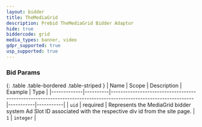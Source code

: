 ```yaml
---
layout: bidder
title: TheMediaGrid
description: Prebid TheMediaGrid Bidder Adaptor
hide: true
biddercode: grid
media_types: banner, video
gdpr_supported: true
usp_supported: true
---
```



### Bid Params

{: .table .table-bordered .table-striped }
| Name        | Scope    | Description                                                                                                    | Example   | Type      |
|-------------|----------|----------------------------------------------------------------------------------------------------------------|-----------|-----------|
| `uid`       | required | Represents the MediaGrid bidder system Ad Slot ID associated with the respective div id from the site page. | `1`       | `integer` |
